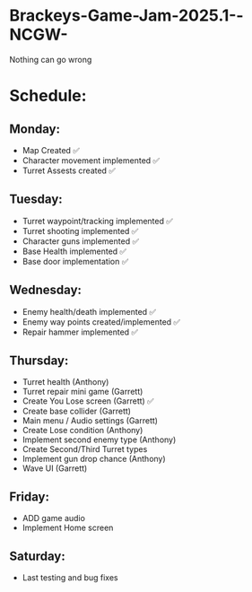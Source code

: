 # Brackeys-Game-Jam-2025.1--NCGW-
 Nothing can go wrong

# Schedule: 

## Monday:
* Map Created ✅
* Character movement implemented ✅
* Turret Assests created ✅

## Tuesday:
* Turret waypoint/tracking implemented ✅
* Turret shooting implemented ✅
* Character guns implemented ✅
* Base Health implemented ✅
* Base door implementation ✅

## Wednesday:
* Enemy health/death implemented ✅
* Enemy way points created/implemented ✅
* Repair hammer implemented ✅

## Thursday:
* Turret health (Anthony)
* Turret repair mini game (Garrett)
* Create You Lose screen (Garrett) ✅
* Create base collider (Garrett)
* Main menu / Audio settings (Garrett)
* Create Lose condition (Anthony)
* Implement second enemy type (Anthony)
* Create Second/Third Turret types
* Implement gun drop chance (Anthony)
* Wave UI (Garrett)

## Friday:
* ADD game audio
* Implement Home screen

## Saturday:
* Last testing and bug fixes
